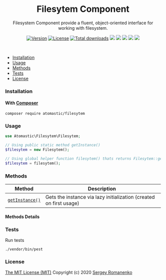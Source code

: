 <h1 align="center">Filesytem Component</h1>
<p align="center">
Filesystem Component provide a fluent, object-oriented interface for working with filesystem.
</p>
<p align="center">
<a href="https://github.com/atomastic/filesytem/releases"><img alt="Version" src="https://img.shields.io/github/release/atomastic/filesytem.svg?label=version&color=green"></a> <a href="https://github.com/atomastic/filesytem"><img src="https://img.shields.io/badge/license-MIT-blue.svg?color=green" alt="License"></a> <a href="https://github.com/atomastic/filesytem"><img src="https://img.shields.io/github/downloads/atomastic/filesytem/total.svg?color=green" alt="Total downloads"></a> <img src="https://github.com/atomastic/filesytem/workflows/Static%20Analysis/badge.svg?branch=dev"> <img src="https://github.com/atomastic/filesytem/workflows/Tests/badge.svg">
  <a href="https://app.codacy.com/gh/atomastic/filesystem?utm_source=github.com&utm_medium=referral&utm_content=atomastic/filesystem&utm_campaign=Badge_Grade"><img src="https://api.codacy.com/project/badge/Grade/990baa96ada542f9ae21a41c2a25ddf9"></a> <a href="https://codeclimate.com/github/atomastic/filesystem/maintainability"><img src="https://api.codeclimate.com/v1/badges/ecbddff212c0e3a61216/maintainability" /></a> <a href="https://app.fossa.com/projects/git%2Bgithub.com%2Fatomastic%2Ffilesytem?ref=badge_shield" alt="FOSSA Status"><img src="https://app.fossa.com/api/projects/git%2Bgithub.com%2Fatomastic%2Ffilesytem.svg?type=shield"/></a>
</p>

<br>

* [Installation](#installation)
* [Usage](#usage)
* [Methods](#methods)
* [Tests](#tests)
* [License](#license)

### Installation

#### With [Composer](https://getcomposer.org)

```
composer require atomastic/filesytem
```

### Usage

```php
use Atomastic\Filesytem\Filesytem;

// Using public static method getInstance()
$filesytem = new Filesytem();

// Using global helper function filesytem() thats returns Filesytem::getInstance()
$filesytem = filesytem();
```

### Methods

| Method | Description |
|---|---|
| <a href="#filesytem_">`getInstance()`</a> | Gets the instance via lazy initialization (created on first usage) |

#### Methods Details

### Tests

Run tests

```
./vendor/bin/pest
```

### License
[The MIT License (MIT)](https://github.com/atomastic/filesytem/blob/master/LICENSE.txt)
Copyright (c) 2020 [Sergey Romanenko](https://github.com/Awilum)
